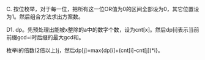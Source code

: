 C. 按位枚举，对于每一位，把所有这一位OR值为0的区间全部设为0，其它位置设为1。然后组合方法求出方案数。

D1. dp。先预处理出能被x整除的a中的数字个数，设为cnt[x]。然后dp[i]表示当前前缀gcd=i时后缀的最大gcd和。

   枚举i的倍数(2倍以上)j，然后dp[j]=max{dp[i]+(cnt[i]-cnt[j])*i}。
